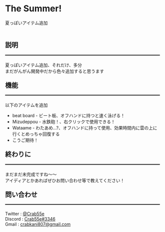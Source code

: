 <h1>The Summer!</h1>
<div>夏っぽいアイテム追加</div>
<br>
<h2>説明</h2> 
<div style="border-bottom:solid #444; margin-bottom:20px;"></div>
<div>夏っぽいアイテム追加、それだけ、多分</div>
<div>まだがんがん開発中だから色々追加すると思うます</div>
<h2 style="margin-top:20px;">機能</h2> 
<div style="border-bottom:solid #444; margin-bottom:20px;"></div>
<div>以下のアイテムを追加</div>
<ul>
    <li>beat board - ビート板、オフハンドに持つと速く泳げる！</li>
    <li>Mizudeppou - 水鉄砲！、右クリックで使用できる！</li>
    <li>Wataame - わたあめ...?、オフハンドに持って使用、効果時間内に雲の上に行くとめっちゃ回復する</li>
    <li>こうご期待！</li>
</ul>

<h2 style="margin-top:20px;">終わりに</h2> 
<div style="border-bottom:solid #444; margin-bottom:20px;"></div>
<div>まだまだ未完成ですね～～</div>
<div>アイディアとかあればぜひお問い合わせ等で教えてください！</div>

<h2 style="margin-top:20px;">問い合わせ</h2> 
<div style="border-bottom:solid #444; margin-bottom:20px;"></div>
<div>Twitter : <a href="//twitter.com/Crab55e">@Crab55e</a></div>
<div>Discord : <a href="//discord.gg/4uYRsYAnNt">Crab55e#3346</a></div>
<div>Gmail : <a href="//mail.google.com/mail/?view=cm&to=crabkani807@gmail.com">crabkani807@gmail.com</a></div>
